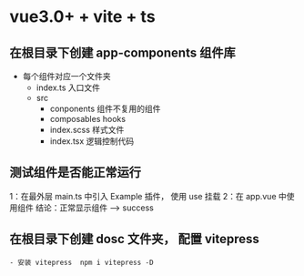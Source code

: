 # vue3.0+ + vite + ts

## 在根目录下创建 app-components 组件库

- 每个组件对应一个文件夹
  - index.ts 入口文件
  - src
    - conponents 组件不复用的组件
    - composables hooks
    - index.scss 样式文件
    - index.tsx 逻辑控制代码

## 测试组件是否能正常运行

1：在最外层 main.ts 中引入 Example 插件， 使用 use 挂载
2：在 app.vue 中使用组件
结论：正常显示组件 --> success

## 在根目录下创建 dosc 文件夹， 配置 vitepress

    - 安装 vitepress  npm i vitepress -D
